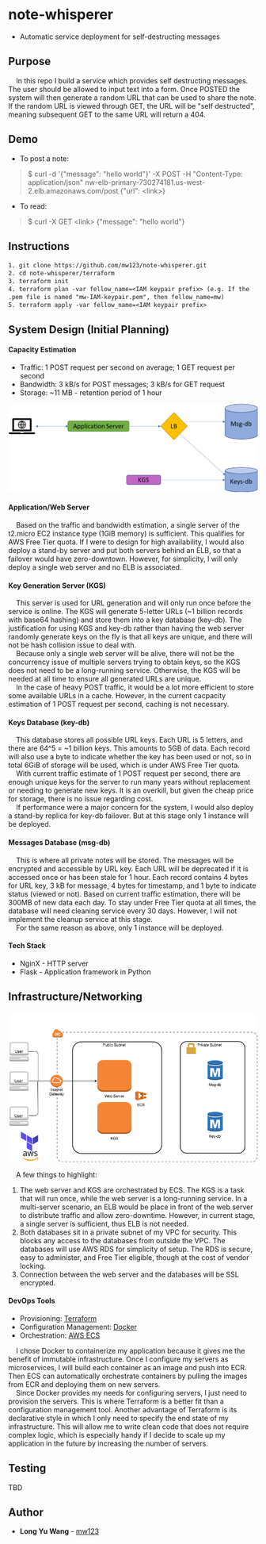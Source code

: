 # note-whisperer
- Automatic service deployment for self-destructing messages 

## Purpose

&nbsp;&nbsp;&nbsp;&nbsp;In this repo I build a service which provides self destructing messages. The user should be allowed to input text into a form. Once POSTED the system will then generate a random URL that can be used to share the note. If the random URL is viewed through GET, the URL will be "self destructed”, meaning subsequent GET to the same URL will return a 404.

## Demo

* To post a note:
> $ curl -d '{"message": "hello world"}' -X POST -H "Content-Type: application/json" nw-elb-primary-730274181.us-west-2.elb.amazonaws.com/post
> {"url": \<link\>}

* To read:
> $ curl -X GET \<link\>
> {"message": "hello world"}

## Instructions
```
1. git clone https://github.com/mw123/note-whisperer.git
2. cd note-whisperer/terraform
3. terraform init
4. terraform plan -var fellow_name=<IAM keypair prefix> (e.g. If the .pem file is named "mw-IAM-keypair.pem", then fellow_name=mw)
5. terraform apply -var fellow_name=<IAM keypair prefix>
```

## System Design (Initial Planning)

#### Capacity Estimation
* Traffic: 1 POST request per second on average; 1 GET request per second
* Bandwidth: 3 kB/s for POST messages; 3 kB/s for GET request
* Storage: ~11 MB - retention period of 1 hour

![](img/system_design.png)

#### Application/Web Server
&nbsp;&nbsp;&nbsp;&nbsp;Based on the traffic and bandwidth estimation, a single server of the t2.micro EC2 instance type (1GiB memory) is sufficient. This qualifies for AWS Free Tier quota. If I were to design for high availability, I would also deploy a stand-by server and put both servers behind an ELB, so that a failover would have zero-downtown. However, for simplicity, I will only deploy a single web server and no ELB is associated.  

#### Key Generation Server (KGS)
&nbsp;&nbsp;&nbsp;&nbsp;This server is used for URL generation and will only run once before the service is online. The KGS will generate 5-letter URLs (~1 billion records with base64 hashing) and store them into a key database (key-db). The justification for using KGS and key-db rather than having the web server randomly generate keys on the fly is that all keys are unique, and there will not be hash collision issue to deal with.  
&nbsp;&nbsp;&nbsp;&nbsp;Because only a single web server will be alive, there will not be the concurrency issue of multiple servers trying to obtain keys, so the KGS does not need to be a long-running service. Otherwise, the KGS will be needed at all time to ensure all generated URLs are unique.  
&nbsp;&nbsp;&nbsp;&nbsp;In the case of heavy POST traffic, it would be a lot more efficient to store some available URLs in a cache. However, in the current cacpacity estimation of 1 POST request per second, caching is not necessary.  

#### Keys Database (key-db)
&nbsp;&nbsp;&nbsp;&nbsp;This database stores all possible URL keys. Each URL is 5 letters, and there are 64^5 = ~1 billion keys. This amounts to 5GB of data. Each record will also use a byte to indicate whether the key has been used or not, so in total 6GiB of storage will be used, which is under AWS Free Tier quota.  
&nbsp;&nbsp;&nbsp;&nbsp;With current traffic estimate of 1 POST request per second, there are enough unique keys for the server to run many years without replacement or needing to generate new keys. It is an overkill, but given the cheap price for storage, there is no issue regarding cost.  
&nbsp;&nbsp;&nbsp;&nbsp;If performance were a major concern for the system, I would also deploy a stand-by replica for key-db failover. But at this stage only 1 instance will be deployed.  

#### Messages Database (msg-db)
&nbsp;&nbsp;&nbsp;&nbsp;This is where all private notes will be stored. The messages will be encrypted and accessible by URL key. Each URL will be deprecated if it is accessed once or has been stale for 1 hour. Each record contains 4 bytes for URL key, 3 kB for message, 4 bytes for timestamp, and 1 byte to indicate status (viewed or not). Based on current traffic estimation, there will be 300MB of new data each day. To stay under Free Tier quota at all times, the database will need cleaning service every 30 days. However, I will not implement the cleanup service at this stage.  
&nbsp;&nbsp;&nbsp;&nbsp;For the same reason as above, only 1 instance will be deployed.  

#### Tech Stack

* NginX - HTTP server
* Flask - Application framework in Python

## Infrastructure/Networking

![](img/infrastructure.png)

&nbsp;&nbsp;&nbsp;&nbsp;A few things to highlight: 
  1. The web server and KGS are orchestrated by ECS. The KGS is a task that will run once, while the web server is a long-running service. In a multi-server scenario, an ELB would be place in front of the web server to distribute traffic and allow zero-downtime. However, in current stage, a single server is sufficient, thus ELB is not needed.
  2. Both databases sit in a private subnet of my VPC for security. This blocks any access to the databases from outside the VPC. The databases will use AWS RDS for simplicity of setup. The RDS is secure, easy to administer, and Free Tier eligible, though at the cost of vendor locking.
  3. Connection between the web server and the databases will be SSL encrypted.
  
#### DevOps Tools
* Provisioning: [Terraform](https://www.terraform.io/docs/index.html)
* Configuration Management: [Docker](https://docs.docker.com/)
* Orchestration: [AWS ECS](https://docs.aws.amazon.com/ecs/index.html#lang/en_us)

&nbsp;&nbsp;&nbsp;&nbsp;I chose Docker to containerize my application because it gives me the benefit of immutable infrastructure. Once I configure my servers as microservices, I will build each container as an image and push into ECR. Then ECS can automatically orchestrate containers by pulling the images from ECR and deploying them on new servers.  
&nbsp;&nbsp;&nbsp;&nbsp;Since Docker provides my needs for configuring servers, I just need to provision the servers. This is where Terraform is a better fit than a configuration management tool. Another advantage of Terraform is its declarative style in which I only need to specify the end state of my infrastructure. This will allow me to write clean code that does not require complex logic, which is especially handy if I decide to scale up my application in the future by increasing the number of servers.  

## Testing

TBD

## Author

* **Long Yu Wang** - [mw123](https://github.com/mw123)
